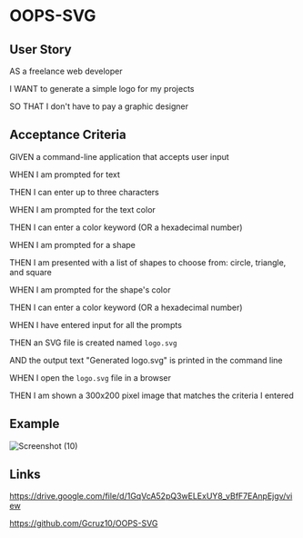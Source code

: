 # OOPS-SVG

## User Story 
AS a freelance web developer

I WANT to generate a simple logo for my projects

SO THAT I don't have to pay a graphic designer

## Acceptance Criteria 
GIVEN a command-line application that accepts user input

WHEN I am prompted for text

THEN I can enter up to three characters

WHEN I am prompted for the text color

THEN I can enter a color keyword (OR a hexadecimal number)

WHEN I am prompted for a shape

THEN I am presented with a list of shapes to choose from: circle, triangle, and square

WHEN I am prompted for the shape's color

THEN I can enter a color keyword (OR a hexadecimal number)

WHEN I have entered input for all the prompts

THEN an SVG file is created named `logo.svg`

AND the output text "Generated logo.svg" is printed in the command line

WHEN I open the `logo.svg` file in a browser

THEN I am shown a 300x200 pixel image that matches the criteria I entered
## Example

![Screenshot (10)](https://github.com/Gcruz10/OOPS-SVG/assets/127717256/479883c0-a8dc-431f-8a78-f08366e38ef3)

## Links 
https://drive.google.com/file/d/1GqVcA52pQ3wELExUY8_vBfF7EAnpEjgv/view

https://github.com/Gcruz10/OOPS-SVG
